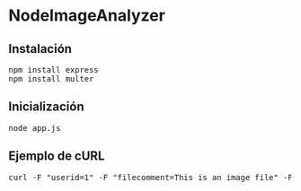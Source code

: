 # NodeImageAnalyzer

## Instalaci&oacute;n
<pre>
npm install express
npm install multer
</pre>

## Inicializaci&oacute;n
<pre>node app.js</pre>

## Ejemplo de cURL
<pre>
curl -F "userid=1" -F "filecomment=This is an image file" -F "image=@/home/gabriel/Escritorio/television.jpg" localhost:3000/uploadimage
</pre>
